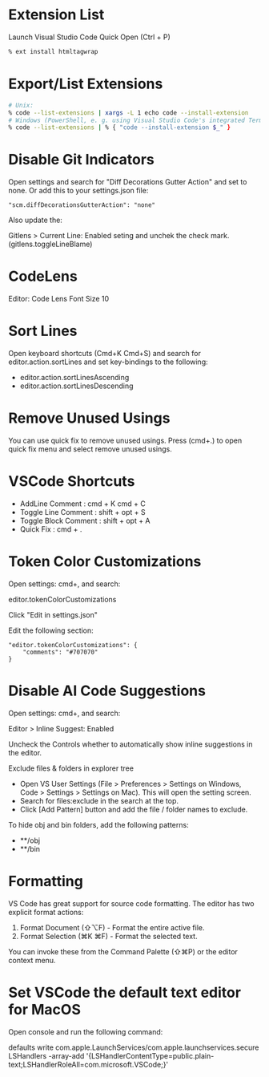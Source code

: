 # Extension List

Launch Visual Studio Code Quick Open (Ctrl + P)

```zsh
% ext install htmltagwrap
```

# Export/List Extensions

```zsh
# Unix:
% code --list-extensions | xargs -L 1 echo code --install-extension
# Windows (PowerShell, e. g. using Visual Studio Code's integrated Terminal):
% code --list-extensions | % { "code --install-extension $_" }
```

# Disable Git Indicators

Open settings and search for "Diff Decorations Gutter Action" and set to none. Or add this to your settings.json file:

```
"scm.diffDecorationsGutterAction": "none"
```

Also update the:

Gitlens > Current Line: Enabled seting and unchek the check mark. (gitlens.toggleLineBlame)

# CodeLens

Editor: Code Lens Font Size 10


# Sort Lines

Open keyboard shortcuts (Cmd+K   Cmd+S) and search for  editor.action.sortLines and set key-bindings to the following: 

* editor.action.sortLinesAscending
* editor.action.sortLinesDescending

# Remove Unused Usings

You can use quick fix to remove unused usings. Press (cmd+.) to open quick fix menu and select remove unused usings.

# VSCode Shortcuts

* AddLine Comment			: cmd + K  cmd + C
* Toggle Line Comment		: shift + opt + S
* Toggle Block Comment 		: shift + opt + A
* Quick Fix				    : cmd + .

# Token Color Customizations

Open settings: cmd+, and search:

editor.tokenColorCustomizations

Click "Edit in settings.json"

Edit the following section:

    "editor.tokenColorCustomizations": { 
        "comments": "#707070" 
    }

# Disable AI Code Suggestions

Open settings: cmd+, and search:

Editor > Inline Suggest: Enabled

Uncheck the Controls whether to automatically show inline suggestions in the editor.

Exclude files & folders in explorer tree

* Open VS User Settings (File > Preferences > Settings on Windows, Code > Settings > Settings on Mac). This will open the setting screen.
* Search for files:exclude in the search at the top.
* Click [Add Pattern] button and add the file / folder names to exclude.

To hide obj and bin folders, add the following patterns:

* **/obj
* **/bin

# Formatting

VS Code has great support for source code formatting. The editor has two explicit format actions:

1) Format Document (⇧⌥F) - Format the entire active file.
2) Format Selection (⌘K ⌘F) - Format the selected text.

You can invoke these from the Command Palette (⇧⌘P) or the editor context menu.

# Set VSCode the default text editor for MacOS

Open console and run the following command:

defaults write com.apple.LaunchServices/com.apple.launchservices.secure LSHandlers -array-add '{LSHandlerContentType=public.plain-text;LSHandlerRoleAll=com.microsoft.VSCode;}'
